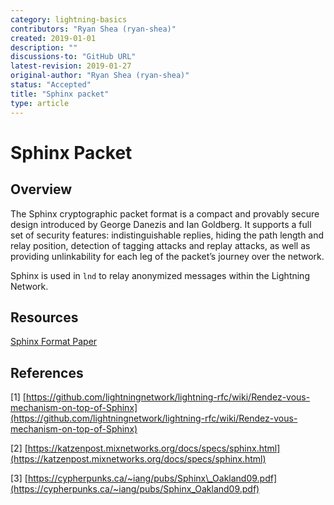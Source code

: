```yaml
---
category: lightning-basics
contributors: "Ryan Shea (ryan-shea)"
created: 2019-01-01
description: ""
discussions-to: "GitHub URL"
latest-revision: 2019-01-27
original-author: "Ryan Shea (ryan-shea)"
status: "Accepted"
title: "Sphinx packet"
type: article
---
```


# Sphinx Packet

## Overview

The Sphinx cryptographic packet format is a compact and provably secure design introduced by George Danezis and Ian Goldberg. It supports a full set of security features: indistinguishable replies, hiding the path length and relay position, detection of tagging attacks and replay attacks, as well as providing unlinkability for each leg of the packet’s journey over the network.

Sphinx is used in `lnd` to relay anonymized messages within the Lightning Network.

## Resources

[Sphinx Format Paper](https://cypherpunks.ca/~iang/pubs/Sphinx_Oakland09.pdf)

## References

\[1\] [https://github.com/lightningnetwork/lightning-rfc/wiki/Rendez-vous-mechanism-on-top-of-Sphinx](https://github.com/lightningnetwork/lightning-rfc/wiki/Rendez-vous-mechanism-on-top-of-Sphinx)

\[2\] [https://katzenpost.mixnetworks.org/docs/specs/sphinx.html](https://katzenpost.mixnetworks.org/docs/specs/sphinx.html)

\[3\] [https://cypherpunks.ca/~iang/pubs/Sphinx\_Oakland09.pdf](https://cypherpunks.ca/~iang/pubs/Sphinx_Oakland09.pdf)
